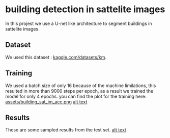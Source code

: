 # building detection in sattelite images

In this projest we use a U-net like architecture to segment buildings in sattelite images.

## Dataset

We used this dataset : [kaggle.com/datasets/km](https://www.kaggle.com/datasets/kmader/synthetic-word-ocr).

## Training

We used a batch size of only 16 because of the machine limilations, this resulted in more than 9000 steps per epoch, as a result we trained the model for only 4 epochs.
you can find the plot for the training here:
[assets/building_sat_im_acc.png](https://github.com/ghaith7/building_detection_sattelite_images/blob/main/rm%20assets/building_sat_im_acc.PNG)
[alt text](assets/building_sat_im_loss.png)

## Results

These are some sampled results from the test set.
[alt text](assets/building_sat_im_loss.png)



